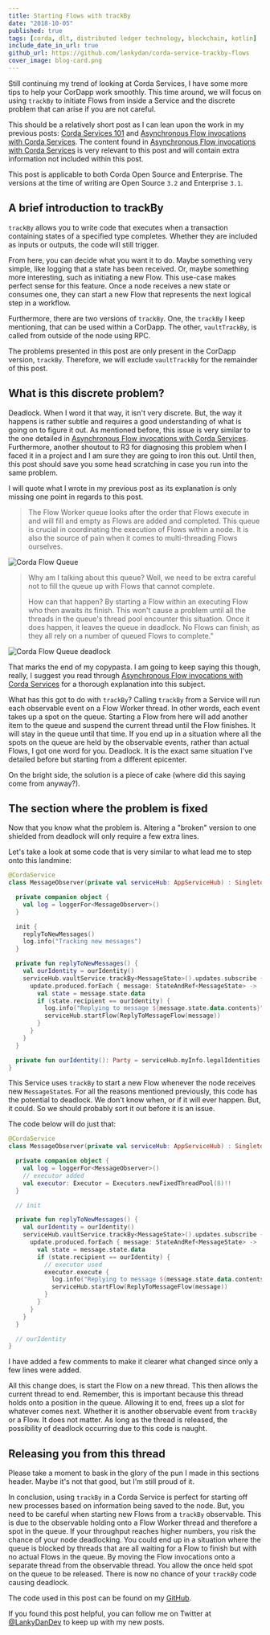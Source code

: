 ```yaml
---
title: Starting Flows with trackBy
date: "2018-10-05"
published: true
tags: [corda, dlt, distributed ledger technology, blockchain, kotlin]
include_date_in_url: true
github_url: https://github.com/lankydan/corda-service-trackby-flows
cover_image: blog-card.png
---
```


Still continuing my trend of looking at Corda Services, I have some more tips to help your CorDapp work smoothly. This time around, we will focus on using `trackBy` to initiate Flows from inside a Service and the discrete problem that can arise if you are not careful.

This should be a relatively short post as I can lean upon the work in my previous posts: [Corda Services 101](https://lankydan.dev/2018/08/19/corda-services-101/) and [Asynchronous Flow invocations with Corda Services](https://lankydan.dev/2018/09/22/asynchronous-flow-invocations-with-corda-services/). The content found in [Asynchronous Flow invocations with Corda Services](https://lankydan.dev/2018/09/22/asynchronous-flow-invocations-with-corda-services/) is very relevant to this post and will contain extra information not included within this post.

This post is applicable to both Corda Open Source and Enterprise. The versions at the time of writing are Open Source `3.2` and Enterprise `3.1`.

## A brief introduction to trackBy

`trackBy` allows you to write code that executes when a transaction containing states of a specified type completes. Whether they are included as inputs or outputs, the code will still trigger.

From here, you can decide what you want it to do. Maybe something very simple, like logging that a state has been received. Or, maybe something more interesting, such as initiating a new Flow. This use-case makes perfect sense for this feature. Once a node receives a new state or consumes one, they can start a new Flow that represents the next logical step in a workflow.

Furthermore, there are two versions of `trackBy`. One, the `trackBy` I keep mentioning, that can be used within a CorDapp. The other, `vaultTrackBy`, is called from outside of the node using RPC.

The problems presented in this post are only present in the CorDapp version, `trackBy`. Therefore, we will exclude `vaultTrackBy` for the remainder of this post.

## What is this discrete problem?

Deadlock. When I word it that way, it isn't very discrete. But, the way it happens is rather subtle and requires a good understanding of what is going on to figure it out. As mentioned before, this issue is very similar to the one detailed in [Asynchronous Flow invocations with Corda Services](https://lankydan.dev/2018/09/22/asynchronous-flow-invocations-with-corda-services/). Furthermore, another shoutout to R3 for diagnosing this problem when I faced it in a project and I am sure they are going to iron this out. Until then, this post should save you some head scratching in case you run into the same problem.

I will quote what I wrote in my previous post as its explanation is only missing one point in regards to this post.

> The Flow Worker queue looks after the order that Flows execute in and will fill and empty as Flows are added and completed. This queue is crucial in coordinating the execution of Flows within a node. It is also the source of pain when it comes to multi-threading Flows ourselves.

![Corda Flow Queue](./corda-flow-queue.png)

> Why am I talking about this queue? Well, we need to be extra careful not to fill the queue up with Flows that cannot complete.
>
> How can that happen? By starting a Flow within an executing Flow who then awaits its finish. This won't cause a problem until all the threads in the queue's thread pool encounter this situation. Once it does happen, it leaves the queue in deadlock. No Flows can finish, as they all rely on a number of queued Flows to complete."</em>

![Corda Flow Queue deadlock](./corda-flow-queue-deadlock.png)

That marks the end of my copypasta. I am going to keep saying this though, really, I suggest you read through [Asynchronous Flow invocations with Corda Services](https://lankydan.dev/2018/09/22/asynchronous-flow-invocations-with-corda-services/) for a thorough explanation into this subject.

What has this got to do with `trackBy`? Calling `trackBy` from a Service will run each observable event on a Flow Worker thread. In other words, each event takes up a spot on the queue. Starting a Flow from here will add another item to the queue and suspend the current thread until the Flow finishes. It will stay in the queue until that time. If you end up in a situation where all the spots on the queue are held by the observable events, rather than actual Flows, I got one word for you. Deadlock. It is the exact same situation I've detailed before but starting from a different epicenter.

On the bright side, the solution is a piece of cake (where did this saying come from anyway?).

## The section where the problem is fixed

Now that you know what the problem is. Altering a "broken" version to one shielded from deadlock will only require a few extra lines.

Let's take a look at some code that is very similar to what lead me to step onto this landmine:

```kotlin
@CordaService
class MessageObserver(private val serviceHub: AppServiceHub) : SingletonSerializeAsToken() {

  private companion object {
    val log = loggerFor<MessageObserver>()
  }

  init {
    replyToNewMessages()
    log.info("Tracking new messages")
  }

  private fun replyToNewMessages() {
    val ourIdentity = ourIdentity()
    serviceHub.vaultService.trackBy<MessageState>().updates.subscribe { update: Vault.Update<MessageState> ->
      update.produced.forEach { message: StateAndRef<MessageState> ->
        val state = message.state.data
        if (state.recipient == ourIdentity) {
          log.info("Replying to message ${message.state.data.contents}")
          serviceHub.startFlow(ReplyToMessageFlow(message))
        }
      }
    }
  }

  private fun ourIdentity(): Party = serviceHub.myInfo.legalIdentities.first()
}
```

This Service uses `trackBy` to start a new Flow whenever the node receives new `MessageState`s. For all the reasons mentioned previously, this code has the potential to deadlock. We don't know when, or if it will ever happen. But, it could. So we should probably sort it out before it is an issue.

The code below will do just that:

```kotlin
@CordaService
class MessageObserver(private val serviceHub: AppServiceHub) : SingletonSerializeAsToken() {

  private companion object {
    val log = loggerFor<MessageObserver>()
    // executor added
    val executor: Executor = Executors.newFixedThreadPool(8)!!
  }

  // init

  private fun replyToNewMessages() {
    val ourIdentity = ourIdentity()
    serviceHub.vaultService.trackBy<MessageState>().updates.subscribe { update: Vault.Update<MessageState> ->
      update.produced.forEach { message: StateAndRef<MessageState> ->
        val state = message.state.data
        if (state.recipient == ourIdentity) {
          // executor used
          executor.execute {
            log.info("Replying to message ${message.state.data.contents}")
            serviceHub.startFlow(ReplyToMessageFlow(message))
          }
        }
      }
    }
  }

  // ourIdentity
}
```

I have added a few comments to make it clearer what changed since only a few lines were added.

All this change does, is start the Flow on a new thread. This then allows the current thread to end. Remember, this is important because this thread holds onto a position in the queue. Allowing it to end, frees up a slot for whatever comes next. Whether it is another observable event from `trackBy` or a Flow. It does not matter. As long as the thread is released, the possibility of deadlock occurring due to this code is naught.

## Releasing you from this thread

Please take a moment to bask in the glory of the pun I made in this sections header. Maybe it's not that good, but I'm still proud of it.

In conclusion, using `trackBy` in a Corda Service is perfect for starting off new processes based on information being saved to the node. But, you need to be careful when starting new Flows from a `trackBy` observable. This is due to the observable holding onto a Flow Worker thread and therefore a spot in the queue. If your throughput reaches higher numbers, you risk the chance of your node deadlocking. You could end up in a situation where the queue is blocked by threads that are all waiting for a Flow to finish but with no actual Flows in the queue. By moving the Flow invocations onto a separate thread from the observable thread. You allow the once held spot on the queue to be released. There is now no chance of your `trackBy` code causing deadlock.

The code used in this post can be found on my [GitHub](https://github.com/lankydan/corda-service-trackby-flows).

If you found this post helpful, you can follow me on Twitter at [@LankyDanDev](http://www.twitter.com/LankyDanDev) to keep up with my new posts.
